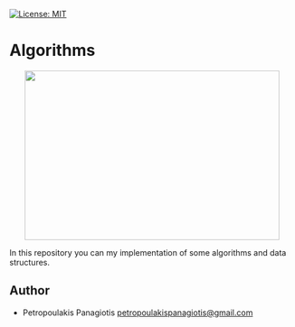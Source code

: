 [![License: MIT](https://img.shields.io/badge/License-MIT-yellow.svg)](https://opensource.org/licenses/MIT)
# Algorithms
<p align="center">
  <img width="450" height="300" src="https://www.geeksforgeeks.org/wp-content/uploads/Competitive-Programming-1.jpg">
</p>

In this repository you can my implementation of some algorithms and data structures.

## Author
* Petropoulakis Panagiotis petropoulakispanagiotis@gmail.com
